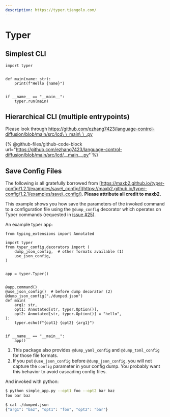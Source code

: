 ```yaml
---
description: https://typer.tiangolo.com/
---
```


# Typer

## Simplest CLI

```
import typer


def main(name: str):
    print(f"Hello {name}")


if __name__ == "__main__":
    typer.run(main)
```

## Hierarchical CLI (multiple entrypoints)

Please look through https://github.com/ezhang7423/language-control-diffusion/blob/main/src/lcd\_\_main\_\_.py

{% @github-files/github-code-block url="https://github.com/ezhang7423/language-control-diffusion/blob/main/src/lcd/__main__.py" %}

## Save Config Files

The following is all gratefully borrowed from [https://maxb2.github.io/typer-config/1.2.1/examples/save\_config/](https://maxb2.github.io/typer-config/1.2.1/examples/save\_config/). **Please attribute all credit to maxb2.**



This example shows you how save the parameters of the invoked command to a configuration file using the `@dump_config` decorator which operates on Typer commands (requested in [issue #25](https://github.com/maxb2/typer-config/issues/25)).

An example typer app:

```{.python
from typing_extensions import Annotated

import typer
from typer_config.decorators import (
    dump_json_config,  # other formats available (1)
    use_json_config,
)


app = typer.Typer()


@app.command()
@use_json_config()  # before dump decorator (2)
@dump_json_config("./dumped.json")
def main(
    arg1: str,
    opt1: Annotated[str, typer.Option()],
    opt2: Annotated[str, typer.Option()] = "hello",
):
    typer.echo(f"{opt1} {opt2} {arg1}")


if __name__ == "__main__":
    app()
```

1. This package also provides `@dump_yaml_config` and `@dump_toml_config` for those file formats.
2. If you put `@use_json_config` before `@dump_json_config`, you will not capture the `config` parameter in your config dump. You probably want this behavior to avoid cascading config files.

And invoked with python:

```{.bash
$ python simple_app.py --opt1 foo --opt2 bar baz
foo bar baz

$ cat ./dumped.json
{"arg1": "baz", "opt1": "foo", "opt2": "bar"}
```
